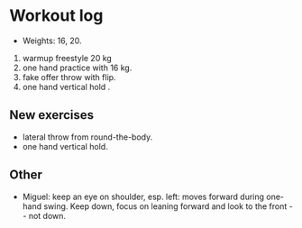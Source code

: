 # Workout log

- Weights: 16, 20.

1. warmup freestyle 20 kg
2. one hand practice with 16 kg.
3. fake offer throw with flip.
4. one hand vertical hold .
 

## New exercises

- lateral throw from round-the-body.
- one hand vertical hold.

## Other

-  Miguel: keep an eye on shoulder, esp. left: moves forward during one-hand swing. Keep down, focus on leaning forward and look to the front -- not down. 
